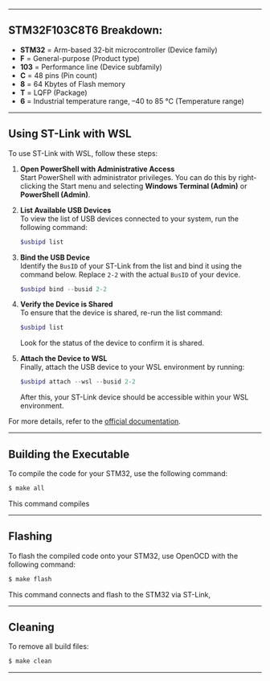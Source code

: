 
---
## STM32F103C8T6 Breakdown:
- **STM32** = Arm-based 32-bit microcontroller (Device family)
- **F** = General-purpose (Product type)
- **103** = Performance line (Device subfamily)
- **C** = 48 pins (Pin count)
- **8** = 64 Kbytes of Flash memory
- **T** = LQFP (Package)
- **6** = Industrial temperature range, –40 to 85 °C (Temperature range)


---

## Using ST-Link with WSL

To use ST-Link with WSL, follow these steps:

1. **Open PowerShell with Administrative Access**  
   Start PowerShell with administrator privileges. You can do this by right-clicking the Start menu and selecting **Windows Terminal (Admin)** or **PowerShell (Admin)**.

2. **List Available USB Devices**  
   To view the list of USB devices connected to your system, run the following command:

   ```powershell
   $usbipd list
   ```

3. **Bind the USB Device**  
   Identify the `BusID` of your ST-Link from the list and bind it using the command below. Replace `2-2` with the actual `BusID` of your device.

   ```powershell
   $usbipd bind --busid 2-2
   ```

4. **Verify the Device is Shared**  
   To ensure that the device is shared, re-run the list command:

   ```powershell
   $usbipd list
   ```

   Look for the status of the device to confirm it is shared.

5. **Attach the Device to WSL**  
   Finally, attach the USB device to your WSL environment by running:

   ```powershell
   $usbipd attach --wsl --busid 2-2
   ```

   After this, your ST-Link device should be accessible within your WSL environment.

For more details, refer to the [official documentation](https://learn.microsoft.com/en-us/windows/wsl/connect-usb).


---

## Building the Executable

To compile the code for your STM32, use the following command:

```bash
$ make all
```

This command compiles

---

## Flashing

To flash the compiled code onto your STM32, use OpenOCD with the following command:

```bash
$ make flash
```

This command connects and flash to the STM32 via ST-Link,

---

## Cleaning

To remove all build files:

```bash
$ make clean
```
---